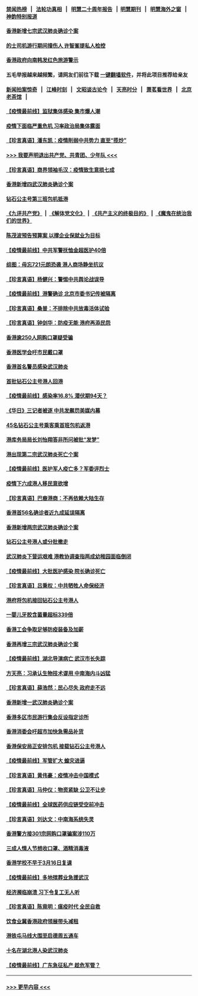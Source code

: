 #### [禁闻热榜](热点新闻.md?=0)  &nbsp;&nbsp;|&nbsp;&nbsp; [法轮功真相](https://github.com/gfw-breaker/truth/blob/master/README.md?=0) &nbsp;&nbsp;|&nbsp;&nbsp; [明慧二十周年报告](https://github.com/gfw-breaker/mh-reports/blob/master/README.md?=0) &nbsp;&nbsp;|&nbsp;&nbsp;[明慧期刊](https://github.com/gfw-breaker/mh-qikan) &nbsp;&nbsp;|&nbsp;&nbsp; [明慧海外之窗](https://github.com/gfw-breaker/mh-news/blob/master/README.md?=0) &nbsp;&nbsp;|&nbsp;&nbsp; [神韵特别报道](https://github.com/gfw-breaker/mh-news/blob/master/shenyun.md?=0)
#### [香港新增七宗武汉肺炎确诊个案](../pages/nsc415/n11893498.md?t=02252202) 
#### [的士司机游行期间撞伤人 许智峯提私人检控](../pages/nsc415/n11893483.md?t=02252202) 
#### [香港政府向南韩发红色旅游警示](../pages/nsc415/n11893398.md?t=02252202) 
#### 五毛举报越来越频繁，请网友们前往下载 [一键翻墙软件](https://github.com/gfw-breaker/ssr-accounts)，并将此项目推荐给亲友
#### [新闻拍案惊奇](https://github.com/gfw-breaker/banned-news/blob/master/pages/link4.md) &nbsp;&nbsp;|&nbsp;&nbsp; [江峰时刻](https://github.com/gfw-breaker/banned-news/blob/master/pages/link4.md) &nbsp;&nbsp;|&nbsp;&nbsp; [文昭谈古论今](https://github.com/gfw-breaker/banned-news/blob/master/pages/link4.md) &nbsp;&nbsp;|&nbsp;&nbsp; [天亮时分](https://github.com/gfw-breaker/banned-news/blob/master/pages/link4.md) &nbsp;&nbsp;|&nbsp;&nbsp; [萧茗看世界](https://github.com/gfw-breaker/banned-news/blob/master/pages/link4.md) &nbsp;&nbsp;|&nbsp;&nbsp; [北京老茶馆](https://github.com/gfw-breaker/banned-news/blob/master/pages/link4.md) &nbsp;&nbsp;|&nbsp;&nbsp; 
#### [【疫情最前线】监狱集体感染 集市爆人潮](../pages/nsc415/n11893181.md?t=02252202) 
#### [疫情下面临严重危机  习率政治局集体露面](../pages/nsc415/n11893305.md?t=02252202) 
#### [【珍言真语】潘东凯：疫情削弱中共势力 直至“揽炒”](../pages/nsc415/n11892866.md?t=02252202) 
#### [>>> 我要声明退出共产党、共青团、少年队 <<<](https://github.com/begood0513/goodnews/blob/master/quit/letter.md) 
#### [【珍言真语】商界领袖毛汉：疫情致生意损七成](../pages/nsc415/n11890348.md?t=02252202) 
#### [香港新增四武汉肺炎确诊个案](../pages/nsc415/n11890610.md?t=02252202) 
#### [钻石公主号第三班包机抵港](../pages/nsc415/n11890645.md?t=02252202) 
#### [《九评共产党》](https://github.com/begood0513/9ping.md/blob/master/README.md) &nbsp;|&nbsp; [《解体党文化》](../../../../jtdwh.md/blob/master/README.md)  &nbsp;|&nbsp; [《共产主义的终极目的》](../../../../gczydzjmd.md/blob/master/README.md) &nbsp;|&nbsp; [《魔鬼在统治我们的世界》](../../../../mgztzwmdsj.md/blob/master/README.md) 
#### [陈茂波预告预算案 以撑企业保就业为目标](../pages/nsc415/n11890574.md?t=02252202) 
#### [【疫情最前线】中共军警抚恤金超医护40倍](../pages/nsc415/n11890458.md?t=02252202) 
#### [组图：毋忘721元朗恐袭 港人商场静坐抗议](../pages/nsc415/n11876882.md?t=02252202) 
#### [【珍言真语】杨健兴：警惕中共舆论战误导](../pages/nsc415/n11888131.md?t=02252202) 
#### [【疫情最前线】港警确诊 北京市委书记传被隔离](../pages/nsc415/n11886872.md?t=02252202) 
#### [【珍言真语】桑普：不排除中共放毒活体试验](../pages/nsc415/n11886832.md?t=02252202) 
#### [【珍言真语】钟剑华：防疫无能 港府再添民怨](../pages/nsc415/n11884504.md?t=02252202) 
#### [香港逾250人网购口罩疑受骗](../pages/nsc415/n11884388.md?t=02252202) 
#### [香港医学会吁市民戴口罩](../pages/nsc415/n11884367.md?t=02252202) 
#### [香港首名警员感染武汉肺炎](../pages/nsc415/n11884357.md?t=02252202) 
#### [首批钻石公主号港人回港](../pages/nsc415/n11884333.md?t=02252202) 
#### [【疫情最前线】感染率16.8% 潜伏期94天？](../pages/nsc415/n11884256.md?t=02252202) 
#### [《华日》三记者被逐 中共发飙罚美媒内幕](../pages/nsc415/n11884184.md?t=02252202) 
#### [45名钻石公主号乘客乘首班包机返港](../pages/nsc415/n11881770.md?t=02252202) 
#### [港库务局局长刘怡翔答非所问被批“发梦”](../pages/nsc415/n11881752.md?t=02252202) 
#### [港出现第二宗武汉肺炎死亡个案](../pages/nsc415/n11881736.md?t=02252202) 
#### [【疫情最前线】医护军人疫亡多？军委评烈士](../pages/nsc415/n11881655.md?t=02252202) 
#### [疫情下六成港人移民意欲增](../pages/nsc415/n11881699.md?t=02252202) 
#### [【珍言真语】巴裔港商：不再依赖大陆生存](../pages/nsc415/n11881126.md?t=02252202) 
#### [香港首56名确诊者近九成延误隔离](../pages/nsc415/n11879079.md?t=02252202) 
#### [香港新增两宗武汉肺炎确诊个案](../pages/nsc415/n11879064.md?t=02252202) 
#### [钻石公主号港人或分批撤走](../pages/nsc415/n11879029.md?t=02252202) 
#### [武汉肺炎下营运艰难 港教协调查指两成幼稚园面临倒闭](../pages/nsc415/n11878989.md?t=02252202) 
#### [【疫情最前线】大批医护感染 院长确诊死亡](../pages/nsc415/n11878595.md?t=02252202) 
#### [【珍言真语】吕秉权：中共牺牲人命保经济](../pages/nsc415/n11878390.md?t=02252202) 
#### [港府将包机接回钻石公主号港人](../pages/nsc415/n11876352.md?t=02252202) 
#### [一婴儿牙胶含菌量超标339倍](../pages/nsc415/n11876336.md?t=02252202) 
#### [香港工会争取足够防疫装备及加薪](../pages/nsc415/n11876313.md?t=02252202) 
#### [香港再增三宗武汉肺炎确诊个案](../pages/nsc415/n11876297.md?t=02252202) 
#### [【疫情最前线】湖北导演病亡 武汉市长失踪](../pages/nsc415/n11876272.md?t=02252202) 
#### [方天亮：习承认生物技术谬用 中南海内斗凶猛](../pages/nsc415/n11873679.md?t=02252202) 
#### [【珍言真语】薛浩然：民心尽失 政府走不远](../pages/nsc415/n11875838.md?t=02252202) 
#### [香港新增一武汉肺炎确诊个案](../pages/nsc415/n11874044.md?t=02252202) 
#### [香港多区市民游行集会反设指定诊所](../pages/nsc415/n11874017.md?t=02252202) 
#### [香港消委会吁超市加快急需品补货](../pages/nsc415/n11874003.md?t=02252202) 
#### [香港保安局正安排包机 接载钻石公主号港人](../pages/nsc415/n11873932.md?t=02252202) 
#### [【疫情最前线】军管扩大 蝗灾进逼](../pages/nsc415/n11873780.md?t=02252202) 
#### [【珍言真语】黄伟豪：疫情冲击中国模式](../pages/nsc415/n11873482.md?t=02252202) 
#### [【珍言真语】马仲仪：物资紧缺 公卫不让步](../pages/nsc415/n11872315.md?t=02252202) 
#### [【疫情最前线】全球医药供应链受空前冲击](../pages/nsc415/n11869614.md?t=02252202) 
#### [【珍言真语】刘达文：中南海系统失灵](../pages/nsc415/n11869465.md?t=02252202) 
#### [香港警方接301宗网购口罩骗案涉110万](../pages/nsc415/n11867572.md?t=02252202) 
#### [三成人情人节想收口罩、酒精消毒液](../pages/nsc415/n11867523.md?t=02252202) 
#### [香港学校不早于3月16日复课](../pages/nsc415/n11867498.md?t=02252202) 
#### [【疫情最前线】多地殡葬业急援武汉](../pages/nsc415/n11866914.md?t=02252202) 
#### [经济濒临崩溃 习下令复工无人听](../pages/nsc415/n11867269.md?t=02252202) 
#### [【珍言真语】陈竟明：瘟疫时代 全民自救](../pages/nsc415/n11866765.md?t=02252202) 
#### [饮食业冀香港政府领展带头减租](../pages/nsc415/n11864876.md?t=02252202) 
#### [港铁屯马线大围至启德周五通车](../pages/nsc415/n11864842.md?t=02252202) 
#### [十名在湖北港人染武汉肺炎](../pages/nsc415/n11864807.md?t=02252202) 
#### [【疫情最前线】广东急征私产 趁危军管？](../pages/nsc415/n11864205.md?t=02252202) 

----
#### [ >>> 更早内容 <<< ](../indexes/nsc415-earlier.md)
